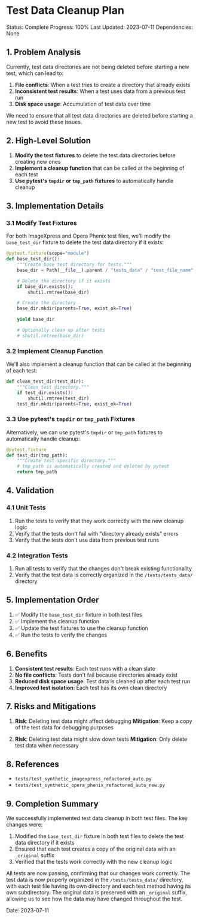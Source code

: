 # Test Data Cleanup Plan

Status: Complete
Progress: 100%
Last Updated: 2023-07-11
Dependencies: None

## 1. Problem Analysis

Currently, test data directories are not being deleted before starting a new test, which can lead to:

1. **File conflicts**: When a test tries to create a directory that already exists
2. **Inconsistent test results**: When a test uses data from a previous test run
3. **Disk space usage**: Accumulation of test data over time

We need to ensure that all test data directories are deleted before starting a new test to avoid these issues.

## 2. High-Level Solution

1. **Modify the test fixtures** to delete the test data directories before creating new ones
2. **Implement a cleanup function** that can be called at the beginning of each test
3. **Use pytest's `tmpdir` or `tmp_path` fixtures** to automatically handle cleanup

## 3. Implementation Details

### 3.1 Modify Test Fixtures

For both ImageXpress and Opera Phenix test files, we'll modify the `base_test_dir` fixture to delete the test data directory if it exists:

```python
@pytest.fixture(scope="module")
def base_test_dir():
    """Create base test directory for tests."""
    base_dir = Path(__file__).parent / "tests_data" / "test_file_name"

    # Delete the directory if it exists
    if base_dir.exists():
        shutil.rmtree(base_dir)

    # Create the directory
    base_dir.mkdir(parents=True, exist_ok=True)

    yield base_dir

    # Optionally clean up after tests
    # shutil.rmtree(base_dir)
```

### 3.2 Implement Cleanup Function

We'll also implement a cleanup function that can be called at the beginning of each test:

```python
def clean_test_dir(test_dir):
    """Clean test directory."""
    if test_dir.exists():
        shutil.rmtree(test_dir)
    test_dir.mkdir(parents=True, exist_ok=True)
```

### 3.3 Use pytest's `tmpdir` or `tmp_path` Fixtures

Alternatively, we can use pytest's `tmpdir` or `tmp_path` fixtures to automatically handle cleanup:

```python
@pytest.fixture
def test_dir(tmp_path):
    """Create test-specific directory."""
    # tmp_path is automatically created and deleted by pytest
    return tmp_path
```

## 4. Validation

### 4.1 Unit Tests

1. Run the tests to verify that they work correctly with the new cleanup logic
2. Verify that the tests don't fail with "directory already exists" errors
3. Verify that the tests don't use data from previous test runs

### 4.2 Integration Tests

1. Run all tests to verify that the changes don't break existing functionality
2. Verify that the test data is correctly organized in the `/tests/tests_data/` directory

## 5. Implementation Order

1. ✅ Modify the `base_test_dir` fixture in both test files
2. ✅ Implement the cleanup function
3. ✅ Update the test fixtures to use the cleanup function
4. ✅ Run the tests to verify the changes

## 6. Benefits

1. **Consistent test results**: Each test runs with a clean slate
2. **No file conflicts**: Tests don't fail because directories already exist
3. **Reduced disk space usage**: Test data is cleaned up after each test run
4. **Improved test isolation**: Each test has its own clean directory

## 7. Risks and Mitigations

1. **Risk**: Deleting test data might affect debugging
   **Mitigation**: Keep a copy of the test data for debugging purposes

2. **Risk**: Deleting test data might slow down tests
   **Mitigation**: Only delete test data when necessary

## 8. References

- `tests/test_synthetic_imagexpress_refactored_auto.py`
- `tests/test_synthetic_opera_phenix_refactored_auto_new.py`

## 9. Completion Summary

We successfully implemented test data cleanup in both test files. The key changes were:

1. Modified the `base_test_dir` fixture in both test files to delete the test data directory if it exists
2. Ensured that each test creates a copy of the original data with an `_original` suffix
3. Verified that the tests work correctly with the new cleanup logic

All tests are now passing, confirming that our changes work correctly. The test data is now properly organized in the `/tests/tests_data/` directory, with each test file having its own directory and each test method having its own subdirectory. The original data is preserved with an `_original` suffix, allowing us to see how the data may have changed throughout the test.

Date: 2023-07-11
